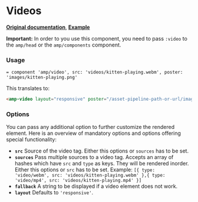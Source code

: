 # Videos

**[Original documentation](https://www.ampproject.org/docs/reference/components/amp-video)**, **[Example](https://ampbyexample.com/components/amp-video)**

**Important:** In order to you use this component, you need to pass `:video` to the `amp/head` or the `amp/components` component.

### Usage

```haml
= component 'amp/video', src: 'videos/kitten-playing.webm', poster: 'images/kitten-playing.png'
```

This translates to:

```html
<amp-video layout="responsive" poster="/asset-pipeline-path-or-url/images/kitten-playing.png" src="/asset-pipeline-path-or-url/videos/kitten-playing.webm"></amp-video>
```

### Options

You can pass any additional option to further customize the rendered element. Here is an overview of mandatory options and options offering special functionality:

* **`src`** Source of the video tag. Either this options or `sources` has to be set.
* **`sources`** Pass multiple sources to a video tag. Accepts an array of hashes which have `src` and `type` as keys. They will be rendered inorder. Either this options or `src` has to be set. Example: `[{ type: 'video/webm', src: 'videos/kitten-playing.webm' },{ type: 'video/mp4', src: 'videos/kitten-playing.mp4' }]`
* **`fallback`** A string to be displayed if a video element does not work.
* **`layout`** Defaults to `'responsive'`.

